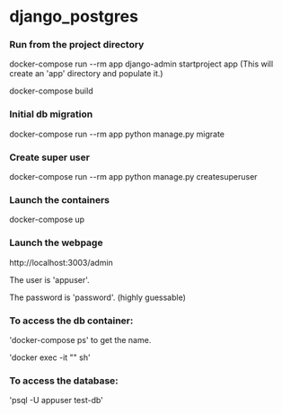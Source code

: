 # django_postgres

### Run from the project directory
docker-compose run --rm app django-admin startproject app (This will create an 'app' directory and populate it.)

docker-compose build

### Initial db migration
docker-compose run --rm app python manage.py migrate

### Create super user
docker-compose run --rm app python manage.py createsuperuser

### Launch the containers
docker-compose up

### Launch the webpage
http://localhost:3003/admin

The user is 'appuser'.

The password is 'password'. (highly guessable)

### To access the db container:
'docker-compose ps' to get the name.

'docker exec -it "<name>" sh'

### To access the database:
'psql -U appuser test-db'
